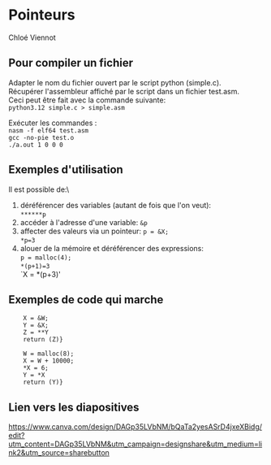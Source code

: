 # Pointeurs
Chloé Viennot

## Pour compiler un fichier 

Adapter le nom du fichier ouvert par le script python (simple.c). \
Récupérer l'assembleur affiché par le script dans un fichier test.asm.\
Ceci peut être fait avec la commande suivante:\
`python3.12 simple.c > simple.asm`

Exécuter les commandes :\
    `nasm -f elf64 test.asm` \
    `gcc -no-pie test.o`\
    `./a.out 1 0 0 0`

## Exemples d'utilisation

Il est possible de:\

1) déréférencer des variables (autant de fois que l'on veut):\
   `******p`
2) accéder à l'adresse d'une variable:
   `&p`
3) affecter des valeurs via un pointeur:
   `p = &X;`\
   `*p=3`
4) alouer de la mémoire et déréférencer des expressions:\
   `p = malloc(4);`\
   `*(p+1)=3`\
   `X = *(p+3)'

## Exemples de code qui marche

```main(W,X,Y,Z){
    X = &W;
    Y = &X;
    Z = **Y
    return (Z)}
```

```main(W,X,Y,Z){
    W = malloc(8);
    X = W + 10000;
    *X = 6;
    Y = *X
    return (Y)}
```

## Lien vers les diapositives
https://www.canva.com/design/DAGp35LVbNM/bQaTa2yesASrD4jxeXBidg/edit?utm_content=DAGp35LVbNM&utm_campaign=designshare&utm_medium=link2&utm_source=sharebutton



